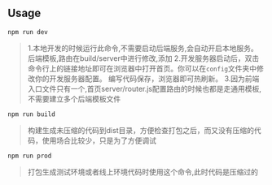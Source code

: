 ## Usage

    npm run dev
>1.本地开发的时候运行此命令,不需要启动后端服务,会自动开启本地服务。后端模板,路由在build/server中进行修改,添加
>2.开发服务器启动后，双击命令行上的链接地址即可在浏览器中打开首页。你可以在`config`文件夹中修改你的开发服务器配置。
编写代码保存，浏览器即可热刷新。
>3.因为前端入口文件只有一个,首页server/router.js配置路由的时候也都是走通用模板,不需要建立多个后端模板文件

    npm run build
> 构建生成未压缩的代码到dist目录，方便检查打包之后，而又没有压缩的代码，使用场合比较少，只是为了方便调试

    npm run prod
>打包生成测试环境或者线上环境代码时使用这个命令,此时代码是压缩过的